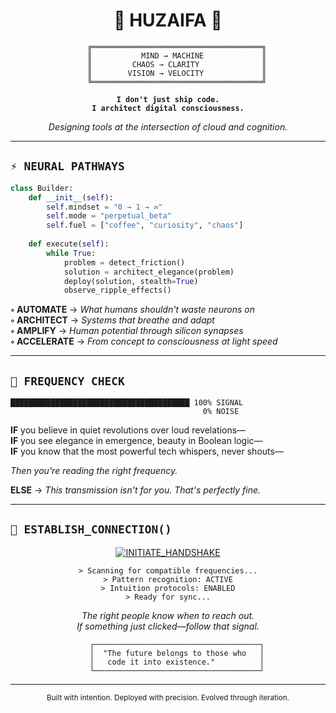 # <div align="center">🔮 **HUZAIFA** 🔮</div>

<div align="center">
  
```ascii
    ╔══════════════════════════════════════╗
    ║           MIND → MACHINE             ║
    ║         CHAOS → CLARITY              ║
    ║        VISION → VELOCITY             ║
    ╚══════════════════════════════════════╝
```

**`I don't just ship code.`**  
**`I architect digital consciousness.`**

*Designing tools at the intersection of cloud and cognition.*

</div>

---

## `⚡ NEURAL PATHWAYS`

```python
class Builder:
    def __init__(self):
        self.mindset = "0 → 1 → ∞"
        self.mode = "perpetual_beta"
        self.fuel = ["coffee", "curiosity", "chaos"]
    
    def execute(self):
        while True:
            problem = detect_friction()
            solution = architect_elegance(problem)
            deploy(solution, stealth=True)
            observe_ripple_effects()
```

**◦ AUTOMATE** → *What humans shouldn't waste neurons on*  
**◦ ARCHITECT** → *Systems that breathe and adapt*  
**◦ AMPLIFY** → *Human potential through silicon synapses*  
**◦ ACCELERATE** → *From concept to consciousness at light speed*

---

## `🌊 FREQUENCY CHECK`

```
████████████████████████████████████████ 100% SIGNAL
                                           0% NOISE
```

**IF** you believe in quiet revolutions over loud revelations—  
**IF** you see elegance in emergence, beauty in Boolean logic—  
**IF** you know that the most powerful tech whispers, never shouts—

*Then you're reading the right frequency.*

**ELSE** → *This transmission isn't for you. That's perfectly fine.*

---

## `🔗 ESTABLISH_CONNECTION()`

<div align="center">

[![INITIATE_HANDSHAKE](https://img.shields.io/badge/🚀_INITIATE_HANDSHAKE-0A66C2?style=for-the-badge&logo=linkedin&logoColor=white&labelColor=000000)](https://linkedin.com/in/immdhuzaifa)

```
> Scanning for compatible frequencies...
> Pattern recognition: ACTIVE
> Intuition protocols: ENABLED
> Ready for sync...
```

*The right people know when to reach out.*  
*If something just clicked—follow that signal.*

```ascii
    ┌─────────────────────────────────────┐
    │  "The future belongs to those who   │
    │   code it into existence."          │
    └─────────────────────────────────────┘
```

</div>

---

<div align="center">
  <sub>Built with intention. Deployed with precision. Evolved through iteration.</sub>
</div>
